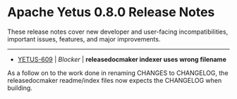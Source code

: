 
<!---
# Licensed to the Apache Software Foundation (ASF) under one
# or more contributor license agreements.  See the NOTICE file
# distributed with this work for additional information
# regarding copyright ownership.  The ASF licenses this file
# to you under the Apache License, Version 2.0 (the
# "License"); you may not use this file except in compliance
# with the License.  You may obtain a copy of the License at
#
#     http://www.apache.org/licenses/LICENSE-2.0
#
# Unless required by applicable law or agreed to in writing, software
# distributed under the License is distributed on an "AS IS" BASIS,
# WITHOUT WARRANTIES OR CONDITIONS OF ANY KIND, either express or implied.
# See the License for the specific language governing permissions and
# limitations under the License.
-->
# Apache Yetus  0.8.0 Release Notes

These release notes cover new developer and user-facing incompatibilities, important issues, features, and major improvements.


---

* [YETUS-609](https://issues.apache.org/jira/browse/YETUS-609) | *Blocker* | **releasedocmaker indexer uses wrong filename**

As a follow on to the work done in renaming CHANGES to CHANGELOG, the releasedocmaker readme/index files now expects the CHANGELOG when building.



